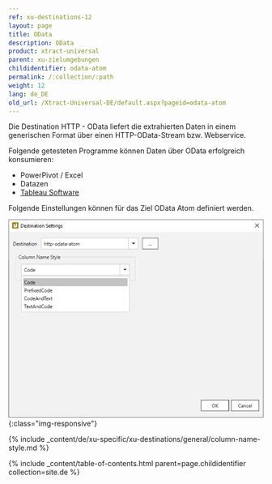 ```yaml
---
ref: xu-destinations-12
layout: page
title: OData
description: OData
product: xtract-universal
parent: xu-zielumgebungen
childidentifier: odata-atom
permalink: /:collection/:path
weight: 12
lang: de_DE
old_url: /Xtract-Universal-DE/default.aspx?pageid=odata-atom
---
```


Die Destination HTTP - OData  liefert die extrahierten Daten in einem generischen Format über einen HTTP-OData-Stream bzw. Webservice. 

Folgende getesteten Programme können Daten über OData erfolgreich konsumieren: <br>
- PowerPivot / Excel
- Datazen
- [Tableau Software](./tableau) 

Folgende Einstellungen können für das Ziel OData Atom definiert werden.

![Odata-Atom-Destination-Details](/img/content/Odata-Atom-Destination-Details.png){:class="img-responsive"}

{% include _content/de/xu-specific/xu-destinations/general/column-name-style.md %}

{% include _content/table-of-contents.html parent=page.childidentifier collection=site.de %}
